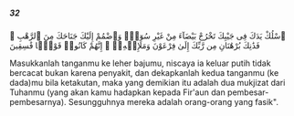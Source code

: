 ##### 32

<span class="ayah">ٱسْلُكْ يَدَكَ فِى جَيْبِكَ تَخْرُجْ بَيْضَآءَ مِنْ غَيْرِ سُوٓءٍۢ وَٱضْمُمْ إِلَيْكَ جَنَاحَكَ مِنَ ٱلرَّهْبِ ۖ فَذَٰنِكَ بُرْهَٰنَانِ مِن رَّبِّكَ إِلَىٰ فِرْعَوْنَ وَمَلَإِي۟هِۦٓ ۚ إِنَّهُمْ كَانُوا۟ قَوْمًۭا فَٰسِقِينَ</span>

<span class="ayah_translation">Masukkanlah tanganmu ke leher bajumu, niscaya ia keluar putih tidak bercacat bukan karena penyakit, dan dekapkanlah kedua tanganmu (ke dada)mu bila ketakutan, maka yang demikian itu adalah dua mukjizat dari Tuhanmu (yang akan kamu hadapkan kepada Fir'aun dan pembesar-pembesarnya). Sesungguhnya mereka adalah orang-orang yang fasik".</span>
